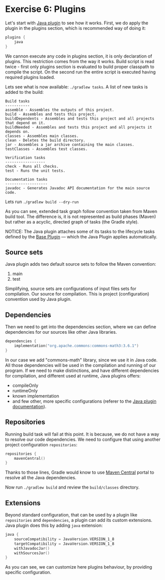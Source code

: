 # Exercise 6: Plugins

Let's start with [Java plugin](https://docs.gradle.org/current/userguide/java_plugin.html) to see how it works. First, we do apply the plugin in the plugins section, which is recommended way of doing it:

```kotlin
plugins {
    java
}
```

We cannon execute any code in plugins section, it is only declaration of plugins. This restriction comes from the way it works. Build script is read twice - first only plugins section is evaluated to build proper classpath to compile the script. On the second run the entire script is executed having required plugins loaded.

Lets see what is now available: `./gradlew tasks`. A list of new tasks is added to the build:

```shell script
Build tasks
-----------
assemble - Assembles the outputs of this project.
build - Assembles and tests this project.
buildDependents - Assembles and tests this project and all projects that depend on it.
buildNeeded - Assembles and tests this project and all projects it depends on.
classes - Assembles main classes.
clean - Deletes the build directory.
jar - Assembles a jar archive containing the main classes.
testClasses - Assembles test classes.

Verification tasks
------------------
check - Runs all checks.
test - Runs the unit tests.

Documentation tasks
-------------------
javadoc - Generates Javadoc API documentation for the main source code.
```

Lets run `./gradlew build --dry-run`

As you can see, extended task graph follow convention taken from Maven build tool. The difference is, it is not represented as build phases (Maven) but rather as a acyclic, directed graph of tasks (the Gradle style).

NOTICE: The Java plugin attaches some of its tasks to the lifecycle tasks defined by the [Base Plugin](https://docs.gradle.org/current/userguide/base_plugin.html#sec:base_tasks) — which the Java Plugin applies automatically.

## Source sets

Java plugin adds two default source sets to follow the Maven convention:
1. main
2. test

Simplifying, source sets are configurations of input files sets for compilation. Our source for compilation. This is project (configuration) convention used by Java plugin.

## Dependencies

Then we need to get into the dependencies section, where we can define dependencies for our sources like other Java libraries.

```kotlin
dependencies {
    implementation("org.apache.commons:commons-math3:3.6.1")
}
```

In our case we add "commons-math" library, since we use it in Java code. All those dependencies will be used in the compilation and running of our program. If we need to make distinctions, and have different dependencies for compilation, and different used at runtime, Java plugins offers:
* compileOnly
* runtimeOnly
* known implementation
* and few other, more specific configurations (referer to the [Java plugin documentation](https://docs.gradle.org/current/userguide/java_plugin.html#tab:configurations)).

## Repositories

Running build task will fail at this point. It is because, we do not have a way to resolve our code dependencies. We need to configure that using another project configuration `repositories`:

```kotlin
repositories {
    mavenCentral()
}
```

Thanks to those lines, Gradle would know to use [Maven Central](https://search.maven.org/) portal to resolve all the Java dependencies.

Now run `./gradlew build` and review the `build/classes` directory.

## Extensions

Beyond standard configuration, that can be used by a plugin like `repositories` and `dependencies`, a plugin can add its custom extensions. Java plugin does this by adding `java` extension:

```kotlin
java {
    sourceCompatibility = JavaVersion.VERSION_1_8
    targetCompatibility = JavaVersion.VERSION_1_8
    withJavadocJar()
    withSourcesJar()
}
```

As you can see, we can customize here plugins behaviour, by providing specific configuration.
